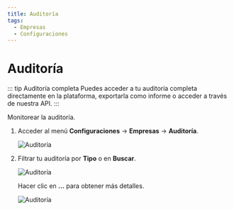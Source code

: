 ```yaml
---
title: Auditoría
tags:
  - Empresas
  - Configuraciones
---
```

# Auditoría

::: tip Auditoría completa
Puedes acceder a tu auditoría completa directamente en la plataforma, exportarla como informe o acceder a través de nuestra API.
:::

Monitorear la auditoría.

1. Acceder al menú **Configuraciones** -> **Empresas**  -> **Auditoría**.

   ![Auditoría](https://cdn.phishx.io/phishx-docs/images/phishx_companies_audit_01.webp)

2. Filtrar tu auditoría por **Tipo** o en **Buscar**.

   ![Auditoría](https://cdn.phishx.io/phishx-docs/images/phishx_companies_audit_02.webp)

   Hacer clic en **...** para obtener más detalles.

   ![Auditoría](https://cdn.phishx.io/phishx-docs/images/phishx_companies_audit_03.webp)
